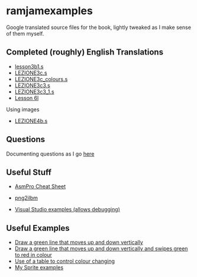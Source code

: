# ramjamexamples

Google translated source files for the book, lightly tweaked as I make sense of them myself.

## Completed (roughly) English Translations

* [lesson3b1.s](https://github.com/matthewdeaves/ramjamexamples/blob/main/SORGENTI/lesson3b1.s)
* [LEZIONE3c.s](https://github.com/matthewdeaves/ramjamexamples/blob/main/SORGENTI/LEZIONE3c.s)
* [LEZIONE3c_colours.s](https://github.com/matthewdeaves/ramjamexamples/blob/main/SORGENTI/LEZIONE3c_colours.s)
* [LEZIONE3c3.s](https://github.com/matthewdeaves/ramjamexamples/blob/main/SORGENTI/LEZIONE3c3.s)
* [LEZIONE3c3_1.s](https://github.com/matthewdeaves/ramjamexamples/blob/main/SORGENTI/LEZIONE3c3_1.s)
* [Lesson 6l](https://github.com/matthewdeaves/ramjamexamples/blob/main/SORGENTI2/LEZIONE6l.s)

Using images

* [LEZIONE4b.s](https://github.com/matthewdeaves/ramjamexamples/blob/main/SORGENTI2/LEZIONE4b.s)

## Questions 

Documenting questions as I go [here](https://github.com/matthewdeaves/ramjamexamples/blob/main/questions.md)

## Useful Stuff

* [AsmPro Cheat Sheet](https://github.com/matthewdeaves/ramjamexamples/blob/main/command%20cheat%20sheet.md)

* [png2ilbm](https://eab.abime.net/showthread.php?t=77862)
* [Visual Studio examples (allows debugging)](visual_code_examples)

## Useful Examples

* [Draw a green line that moves up and down vertically](https://github.com/matthewdeaves/ramjamexamples/blob/main/myexamples/magic_line.s)
* [Draw a green line that moves up and down vertically and swipes green to red in colour](https://github.com/matthewdeaves/ramjamexamples/blob/main/myexamples/magic_line_1.s)
* [Use of a table to control colour changing](https://github.com/matthewdeaves/ramjamexamples/blob/main/SORGENTI2/LEZIONE6l.s)
* [My Sprite examples](https://github.com/matthewdeaves/ramjamexamples/tree/main/myexamples/sprites)

